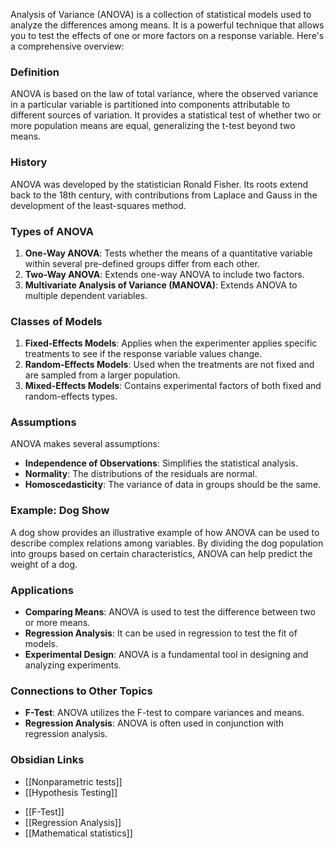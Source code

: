 Analysis of Variance (ANOVA) is a collection of statistical models used to analyze the differences among means. It is a powerful technique that allows you to test the effects of one or more factors on a response variable. Here's a comprehensive overview:

### Definition

ANOVA is based on the law of total variance, where the observed variance in a particular variable is partitioned into components attributable to different sources of variation. It provides a statistical test of whether two or more population means are equal, generalizing the t-test beyond two means.

### History

ANOVA was developed by the statistician Ronald Fisher. Its roots extend back to the 18th century, with contributions from Laplace and Gauss in the development of the least-squares method.

### Types of ANOVA

1. **One-Way ANOVA**: Tests whether the means of a quantitative variable within several pre-defined groups differ from each other.
2. **Two-Way ANOVA**: Extends one-way ANOVA to include two factors.
3. **Multivariate Analysis of Variance (MANOVA)**: Extends ANOVA to multiple dependent variables.

### Classes of Models

1. **Fixed-Effects Models**: Applies when the experimenter applies specific treatments to see if the response variable values change.
2. **Random-Effects Models**: Used when the treatments are not fixed and are sampled from a larger population.
3. **Mixed-Effects Models**: Contains experimental factors of both fixed and random-effects types.

### Assumptions

ANOVA makes several assumptions:

- **Independence of Observations**: Simplifies the statistical analysis.
- **Normality**: The distributions of the residuals are normal.
- **Homoscedasticity**: The variance of data in groups should be the same.

### Example: Dog Show

A dog show provides an illustrative example of how ANOVA can be used to describe complex relations among variables. By dividing the dog population into groups based on certain characteristics, ANOVA can help predict the weight of a dog.

### Applications

- **Comparing Means**: ANOVA is used to test the difference between two or more means.
- **Regression Analysis**: It can be used in regression to test the fit of models.
- **Experimental Design**: ANOVA is a fundamental tool in designing and analyzing experiments.

### Connections to Other Topics

- **F-Test**: ANOVA utilizes the F-test to compare variances and means.
- **Regression Analysis**: ANOVA is often used in conjunction with regression analysis.

### Obsidian Links
* [[Nonparametric tests]]
* [[Hypothesis Testing]]
- [[F-Test]]
- [[Regression Analysis]]
- [[Mathematical statistics]]